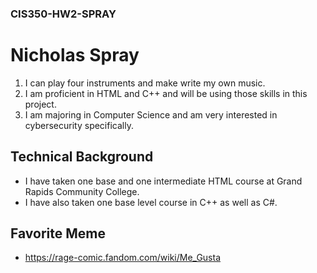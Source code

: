 ### CIS350-HW2-SPRAY

# Nicholas Spray

1. I can play four instruments and make write my own music. 
2. I am proficient in HTML and C++ and will be using those skills in this project.
3. I am majoring in Computer Science and am very interested in cybersecurity specifically.

## Technical Background
* I have taken one base and one intermediate HTML course at Grand Rapids Community College. 
* I have also taken one base level course in C++ as well as C#.

## Favorite Meme
* https://rage-comic.fandom.com/wiki/Me_Gusta